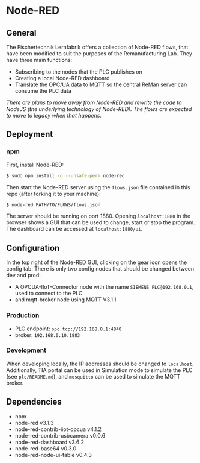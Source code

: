 # Node-RED

## General

The Fischertechnik Lernfabrik offers a collection of Node-RED flows, that have been modified to suit the purposes of the Remanufacturing Lab. They have three main functions:
-  Subscribing to the nodes that the PLC publishes on
- Creating a local Node-RED dashboard
- Translate the OPC/UA data to MQTT so the central ReMan server can consume the PLC data

*There are plans to move away from Node-RED and rewrite the code to NodeJS (the underlying technology of Node-RED). The flows are expected to move to legacy when that happens.*

## Deployment

### npm

First, install Node-RED:

```bash
$ sudo npm install -g --unsafe-perm node-red
```

Then start the Node-RED server using the `flows.json` file contained in this repo (after forking it to your machine):

```bash
$ node-red PATH/TO/FLOWS/flows.json
```

The server should be running on port 1880. Opening `localhost:1880` in the browser shows a GUI that can be used to change, start or stop the program. The dashboard can be accessed at `localhost:1880/ui`.

## Configuration

In the top right of the Node-RED GUI, clicking on the gear icon opens the config tab. There is only two config nodes that should be changed between dev and prod:
- A OPCUA-IIoT-Connector node with the name `SIEMENS PLC@192.168.0.1`, used to connect to the PLC
- and mqtt-broker node using MQTT V3.1.1

### Production
- PLC endpoint: `opc.tcp://192.168.0.1:4840`
- broker: `192.168.0.10:1883`

### Development

When developing locally, the IP addresses should be changed to `localhost`. Additionally, TIA portal can be used in Simulation mode to simulate the PLC (see `plc/README.md`), and `mosquitto` can be used to simulate the MQTT broker.

## Dependencies

- npm
- node-red v3.1.3
- node-red-contrib-iiot-opcua v4.1.2
- node-red-contrib-usbcamera v0.0.6
- node-red-dashboard v3.6.2
- node-red-base64 v0.3.0
- node-red-node-ui-table v0.4.3